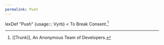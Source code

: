 ```yaml
---
permalink: Push
---
```

lexDef "Push" {usage::: Vyrb} < To Break Consent.[^PushVyrb]

[^PushVyrb]: [[Trunk]], An Anonymous Team of Developers.
